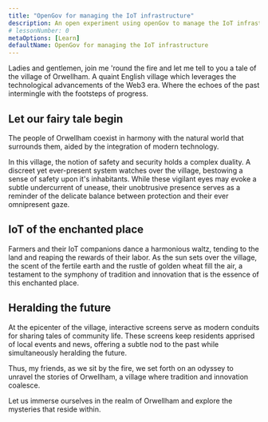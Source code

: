 ```yaml
---
title: "OpenGov for managing the IoT infrastructure"
description: An open experiment using openGov to manage the IoT infrastructure of a small English village.
# lessonNumber: 0
metaOptions: [Learn]
defaultName: OpenGov for managing the IoT infrastructure
---
```


<LessonVideo :videos="[{src: 'https://crustipfs.live/ipfs/QmXBrymdTnMPDDxqjxFW6ciKayeCM9VaQVru895xtqjFQn', type: 'webm'}]" />

<RoboAcademyText fWeight="500">
Ladies and gentlemen, join me 'round the fire and let me tell to you a tale of the village of Orwellham. A quaint English village which leverages the technological advancements of the Web3 era. Where the echoes of the past intermingle with the footsteps of progress.
</RoboAcademyText>

## Let our fairy tale begin

The people of Orwellham coexist in harmony with the natural world that surrounds them, aided by the integration of modern technology.

In this village, the notion of safety and security holds a complex duality. A discreet yet ever-present system watches over the village, bestowing a sense of safety upon it's inhabitants. While these vigilant eyes may evoke a subtle undercurrent of unease, their unobtrusive presence serves as a reminder of the delicate balance between protection and their ever omnipresent gaze.

## IoT of the enchanted place

Farmers and their IoT companions dance a harmonious waltz, tending to the land and reaping the rewards of their labor. As the sun sets over the village, the scent of the fertile earth and the rustle of golden wheat fill the air, a testament to the symphony of tradition and innovation that is the essence of this enchanted place.

## Heralding the future

At the epicenter of the village, interactive screens serve as modern conduits for sharing tales of community life. These screens keep residents apprised of local events and news, offering a subtle nod to the past while simultaneously heralding the future.

<RoboAcademyText>
Thus, my friends, as we sit by the fire, we set forth on an odyssey to unravel the stories of Orwellham, a village where tradition and innovation coalesce.

Let us immerse ourselves in the realm of Orwellham and explore the mysteries that reside within.
</RoboAcademyText>